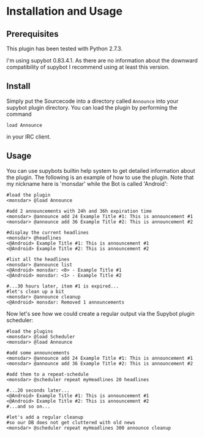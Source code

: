 # Installation and Usage #

## Prerequisites ##
This plugin has been tested with Python 2.7.3.

I'm using supybot 0.83.4.1. As there are no information about the downward compatibility of supybot I recommend using at least this version.

## Install ##
Simply put the Sourcecode into a directory called `Announce` into your supybot plugin directory.
You can load the plugin by performing the command
```
load Announce
```
in your IRC client.

## Usage ##
You can use supybots builtin help system to get detailed information about the plugin. The following is an example of how to use the plugin. Note that my nickname here is 'monsdar' while the Bot is called 'Android':

```
#load the plugin
<monsdar> @load Announce

#add 2 announcements with 24h and 36h expiration time
<monsdar> @announce add 24 Example Title #1: This is announcement #1
<monsdar> @announce add 36 Example Title #2: This is announcement #2

#display the current headlines
<monsdar> @headlines
<@Android> Example Title #1: This is announcement #1
<@Android> Example Title #2: This is announcement #2

#list all the headlines
<monsdar> @announce list
<@Android> monsdar: <0> - Example Title #1
<@Android> monsdar: <1> - Example Title #2

#...30 hours later, item #1 is expired...
#let's clean up a bit
<monsdar> @announce cleanup
<@Android> monsdar: Removed 1 announcements
```

Now let's see how we could create a regular output via the Supybot plugin scheduler:

```
#load the plugins
<monsdar> @load Scheduler
<monsdar> @load Announce

#add some announcements
<monsdar> @announce add 24 Example Title #1: This is announcement #1
<monsdar> @announce add 36 Example Title #2: This is announcement #2

#add them to a repeat-schedule
<monsdar> @scheduler repeat myHeadlines 20 headlines

#...20 seconds later...
<@Android> Example Title #1: This is announcement #1
<@Android> Example Title #2: This is announcement #2
#...and so on...

#let's add a regular cleanup
#so our DB does not get cluttered with old news
<monsdar> @scheduler repeat myHeadlines 300 announce cleanup
```